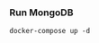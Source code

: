 <!-- 
### Build MongoDB docker image

**You don't need to run the following command, the image is provided!!**
```shell
docker build -t reisafriche/mongo-db:v1 .
``` -->

### Run MongoDB

<!-- ```shell
docker run --name mongodb -p 27017:27017 -d reisafriche/mongo-db:v1
docker push reisafriche/mongo-db:v1
``` -->

```shell
docker-compose up -d    
```